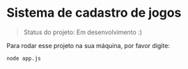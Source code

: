 # Sistema de cadastro de jogos 

> Status do projeto: Em desenvolvimento
:) 

Para rodar esse projeto na sua máquina, por favor digite:

```
node app.js
```
